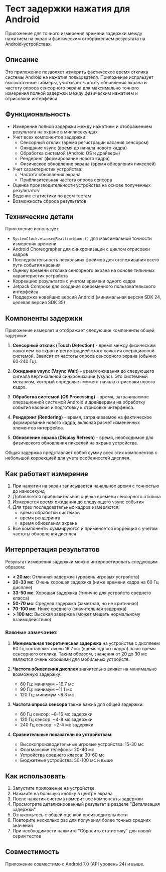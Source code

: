 # Тест задержки нажатия для Android

Приложение для точного измерения времени задержки между нажатием на экран и фактическим отображением результата на Android-устройствах.

## Описание

Это приложение позволяет измерить фактическое время отклика системы Android на нажатия пользователя. Приложение использует высокоточные таймеры, учитывает частоту обновления экрана и частоту опроса сенсорного экрана для максимально точного измерения полной задержки между физическим нажатием и отрисовкой интерфейса.

## Функциональность

- Измерение полной задержки между нажатием и отображением результата на экране в миллисекундах
- Учет всех компонентов задержки:
  - Сенсорный отклик (время регистрации касания сенсором)
  - Ожидание vsync (время до начала нового кадра)
  - Обработка системой (Android OS и драйверы)
  - Рендеринг (формирование нового кадра)
  - Физическое обновление экрана (время обновления пикселей)
- Учет характеристик устройства:
  - Частота обновления экрана
  - Приблизительная частота опроса сенсора
- Оценка производительности устройства на основе полученных результатов
- Ведение статистики по всем тестам
- Возможность сброса результатов

## Технические детали

Приложение использует:
- `SystemClock.elapsedRealtimeNanos()` для максимальной точности измерения времени
- Android Choreographer для синхронизации с циклом отрисовки кадров
- Последовательность нескольких фреймов для отслеживания всего пути события касания
- Оценку времени отклика сенсорного экрана на основе типичных характеристик устройств
- Коррекцию результатов с учетом времени одного кадра
- Jetpack Compose для создания современного пользовательского интерфейса
- Поддержка новейших версий Android (минимальная версия SDK 24, целевая версия SDK 35)

## Компоненты задержки

Приложение измеряет и отображает следующие компоненты общей задержки:

1. **Сенсорный отклик (Touch Detection)** - время между физическим нажатием на экран и регистрацией этого нажатия операционной системой. Зависит от частоты опроса сенсорного экрана (обычно 60-240 Гц).

2. **Ожидание vsync (Vsync Wait)** - время ожидания до следующего сигнала вертикальной синхронизации (vsync). Это системный механизм, который определяет момент начала отрисовки нового кадра.

3. **Обработка системой (OS Processing)** - время, затрачиваемое операционной системой Android и драйверами на обработку события касания и подготовку к отрисовке интерфейса.

4. **Рендеринг (Rendering)** - время, затрачиваемое на фактическое формирование нового кадра, включая расчет измененных элементов интерфейса.

5. **Обновление экрана (Display Refresh)** - время, необходимое для физического обновления пикселей на экране устройства.

Общая задержка представляет собой сумму всех этих компонентов с небольшой коррекцией для учета особенностей дисплея.

## Как работает измерение

1. При нажатии на экран записывается начальное время с точностью до наносекунд
2. Добавляется приблизительная оценка времени сенсорного отклика
3. Измеряется время ожидания до следующего vsync события
4. Для трех последовательных кадров измеряются:
   - время обработки системой
   - время рендеринга
   - время обновления экрана
5. Все компоненты суммируются и применяется коррекция с учетом частоты обновления дисплея

## Интерпретация результатов

Результат измерения задержки можно интерпретировать следующим образом:

- **< 20 мс**: Отличная задержка (уровень игровых устройств)
- **20-33 мс**: Очень хорошая задержка (ниже времени кадра на 60 Гц дисплее)
- **33-50 мс**: Хорошая задержка (типично для устройств среднего класса)
- **50-70 мс**: Средняя задержка (заметная, но не критичная)
- **70-100 мс**: Ниже среднего (значительная задержка)
- **> 100 мс**: Высокая задержка (может мешать нормальному взаимодействию)

### Важные замечания:

1. **Минимальная теоретическая задержка** на устройстве с дисплеем 60 Гц составляет около 16.7 мс (время одного кадра) плюс время сенсорного отклика. Таким образом, значения от 20 до 30 мс являются очень хорошими для мобильных устройств.

2. **Частота обновления дисплея** значительно влияет на минимально возможную задержку:
   - 60 Гц: минимум ~16.7 мс
   - 90 Гц: минимум ~11.1 мс
   - 120 Гц: минимум ~8.3 мс

3. **Частота опроса сенсора** также важна для общей задержки:
   - 60 Гц сенсор: ~8-16 мс задержки
   - 120 Гц сенсор: ~4-8 мс задержки
   - 240 Гц сенсор: ~2-4 мс задержки

4. **Сравнительные показатели по устройствам**:
   - Высокопроизводительные игровые устройства: 15-30 мс
   - Флагманские телефоны: 20-40 мс
   - Устройства среднего класса: 30-60 мс
   - Бюджетные устройства: 50-100 мс и выше

## Как использовать

1. Запустите приложение на устройстве
2. Нажмите на большую кнопку в центре экрана
3. После нажатия система измерит все компоненты задержки
4. Просмотрите детализированный результат в разделе "Детализация задержки"
5. Ознакомьтесь с общей оценкой производительности 
6. Повторите несколько раз для получения более точных средних значений
7. При необходимости нажмите "Сбросить статистику" для новой серии тестов

## Совместимость

Приложение совместимо с Android 7.0 (API уровень 24) и выше. 